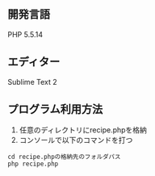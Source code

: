 ## 開発言語
PHP 5.5.14

## エディター
Sublime Text 2

## プログラム利用方法

1. 任意のディレクトリにrecipe.phpを格納
2. コンソールで以下のコマンドを打つ

```
cd recipe.phpの格納先のフォルダパス
php recipe.php
```
